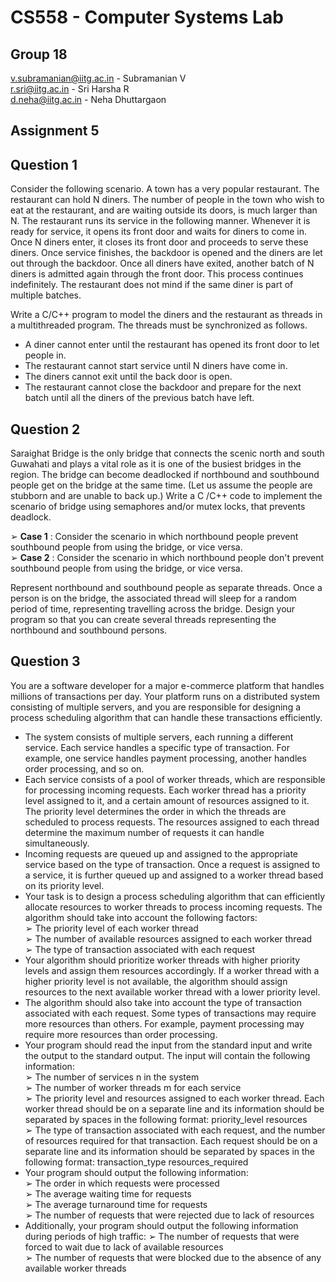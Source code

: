 # CS558 - Computer Systems Lab
## Group 18

v.subramanian@iitg.ac.in - Subramanian V<br>
r.sri@iitg.ac.in - Sri Harsha R<br>
d.neha@iitg.ac.in - Neha Dhuttargaon

## Assignment 5
## Question 1

Consider the following scenario. A town has a very popular restaurant. The restaurant can hold N diners. The number of people in the town who wish to eat at the restaurant, and are waiting outside
its doors, is much larger than N. The restaurant runs its service in the following manner. Whenever it is ready for service, it opens its front door and waits for diners to come in. Once N diners enter,
it closes its front door and proceeds to serve these diners. Once service finishes, the backdoor is opened and the diners are let out through the backdoor. Once all diners have exited, another batch
of N diners is admitted again through the front door. This process continues indefinitely. The restaurant does not mind if the same diner is part of multiple batches.

Write a C/C++ program to model the diners and the restaurant as threads in a multithreaded
program. The threads must be synchronized as follows.

* A diner cannot enter until the restaurant has opened its front door to let people in.
* The restaurant cannot start service until N diners have come in.
* The diners cannot exit until the back door is open.
* The restaurant cannot close the backdoor and prepare for the next batch until all the diners of the previous batch have left.

## Question 2

Saraighat Bridge is the only bridge that connects the scenic north and south Guwahati and plays
a vital role as it is one of the busiest bridges in the region. The bridge can become deadlocked if
northbound and southbound people get on the bridge at the same time. (Let us assume the people
are stubborn and are unable to back up.) Write a C /C++ code to implement the scenario of bridge
using semaphores and/or mutex locks, that prevents deadlock.

➢ **Case 1** : Consider the scenario in which northbound people prevent southbound
people from using the bridge, or vice versa.<br>
➢ **Case 2** : Consider the scenario in which northbound people don't prevent
southbound people from using the bridge, or vice versa.

Represent northbound and southbound people as separate threads. Once a person is on the bridge,
the associated thread will sleep for a random period of time, representing travelling across the
bridge. Design your program so that you can create several threads representing the northbound
and southbound persons.

## Question 3

You are a software developer for a major e-commerce platform that handles millions of
transactions per day. Your platform runs on a distributed system consisting of multiple servers,
and you are responsible for designing a process scheduling algorithm that can handle these
transactions efficiently.
* The system consists of multiple servers, each running a different service. Each service handles a
specific type of transaction. For example, one service handles payment processing, another
handles order processing, and so on.
* Each service consists of a pool of worker threads, which are responsible for processing incoming
requests. Each worker thread has a priority level assigned to it, and a certain amount of resources
assigned to it. The priority level determines the order in which the threads are scheduled to process
requests. The resources assigned to each thread determine the maximum number of requests it can
handle simultaneously.
* Incoming requests are queued up and assigned to the appropriate service based on the type of
transaction. Once a request is assigned to a service, it is further queued up and assigned to a worker
thread based on its priority level.
* Your task is to design a process scheduling algorithm that can efficiently allocate resources to
worker threads to process incoming requests. The algorithm should take into account the
following factors:<br>
➢ The priority level of each worker thread<br>
➢ The number of available resources assigned to each worker thread<br>
➢ The type of transaction associated with each request
* Your algorithm should prioritize worker threads with higher priority levels and assign them
resources accordingly. If a worker thread with a higher priority level is not available, the algorithm
should assign resources to the next available worker thread with a lower priority level.
* The algorithm should also take into account the type of transaction associated with each request.
Some types of transactions may require more resources than others. For example, payment
processing may require more resources than order processing.
* Your program should read the input from the standard input and write the output to the standard
output. The input will contain the following information:<br>
➢ The number of services n in the system<br>
➢ The number of worker threads m for each service<br>
➢ The priority level and resources assigned to each worker thread. Each worker thread
should be on a separate line and its information should be separated by spaces in the
following format: priority_level resources<br>
➢ The type of transaction associated with each request, and the number of resources required
for that transaction. Each request should be on a separate line and its information should
be separated by spaces in the following format: transaction_type resources_required
* Your program should output the following information:<br>
➢ The order in which requests were processed<br>
➢ The average waiting time for requests<br>
➢ The average turnaround time for requests<br>
➢ The number of requests that were rejected due to lack of resources
* Additionally, your program should output the following information during periods of high traffic:
➢ The number of requests that were forced to wait due to lack of available resources<br>
➢ The number of requests that were blocked due to the absence of any available worker
threads
